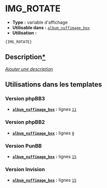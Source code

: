 # IMG_ROTATE
* __Type__ __:__ variable d'affichage
* __Utilisable dans__ __:__ [`album_nuffimage_box`](../tpl/album_nuffimage_box.md#readme)
* __Utilisation__ __:__

```smarty
{IMG_ROTATE}
```

## Description[*](https://fa-tvars.appspot.com/var/IMG_ROTATE)
[*Ajouter une description*](https://fa-tvars.appspot.com/var/IMG_ROTATE)

## Utilisations dans les templates

### Version phpBB3
* __[`album_nuffimage_box`](../tpl/album_nuffimage_box.md#readme)__ __:__ lignes [`11`](../src/prosilver/album_nuffimage_box.tpl#L11)

### Version phpBB2
* __[`album_nuffimage_box`](../tpl/album_nuffimage_box.md#readme)__ __:__ lignes [`8`](../src/subsilver/album_nuffimage_box.tpl#L8)

### Version PunBB
* __[`album_nuffimage_box`](../tpl/album_nuffimage_box.md#readme)__ __:__ lignes [`15`](../src/punbb/album_nuffimage_box.tpl#L15)

### Version Invision
* __[`album_nuffimage_box`](../tpl/album_nuffimage_box.md#readme)__ __:__ lignes [`15`](../src/invision/album_nuffimage_box.tpl#L15)

